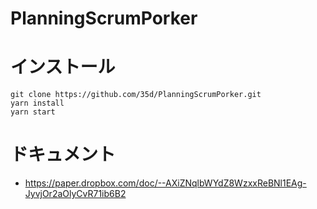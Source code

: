 # PlanningScrumPorker

# インストール
```
git clone https://github.com/35d/PlanningScrumPorker.git
yarn install
yarn start
```

# ドキュメント
- https://paper.dropbox.com/doc/--AXiZNqlbWYdZ8WzxxReBNl1EAg-JyvjOr2aOlyCvR71ib6B2
